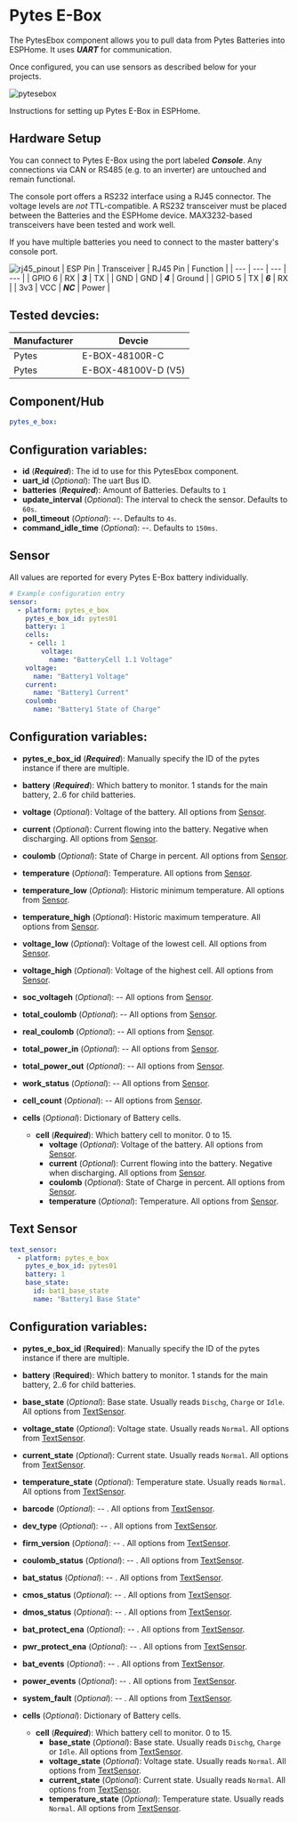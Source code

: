 Pytes E-Box
=================
The PytesEbox component allows you to pull data from Pytes Batteries into ESPHome.
It uses ***UART*** for communication.

Once configured, you can use sensors as described below for your projects.

![pytesebox](https://github.com/user-attachments/assets/699cedf4-fe41-476b-9a39-41ebb7c520f5)


Instructions for setting up Pytes E-Box in ESPHome.

Hardware Setup
--------------

You can connect to Pytes E-Box using the port labeled ***Console***.
Any connections via CAN or RS485 (e.g. to an inverter) are untouched and remain functional.

The console port offers a RS232 interface using a RJ45 connector.
The voltage levels are *not* TTL-compatible. A RS232 transceiver must be placed between the Batteries and the ESPHome device.
MAX3232-based transceivers have been tested and work well.

If you have multiple batteries you need to connect to the master battery's console port.

![rj45_pinout](https://github.com/user-attachments/assets/cb4f9808-333d-4344-b02e-18e8ffaf3341)
| ESP Pin | Transceiver | RJ45 Pin | Function |
| --- | --- | --- | --- |
| GPIO 6 | RX | ***3*** | TX |
| GND | GND | ***4*** | Ground |
| GPIO 5 | TX | ***6*** | RX |
| 3v3 | VCC | ***NC*** | Power |


Tested devcies:
------------------------
| Manufacturer | Devcie |
| --- | --- |
| Pytes | E-BOX-48100R-C |
| Pytes | E-BOX-48100V-D (V5) |

Component/Hub
-------------

```yaml
pytes_e_box:
```

Configuration variables:
------------------------
- **id** (***Required***): The id to use for this PytesEbox component.
- **uart_id** (*Optional*): The uart Bus ID.
- **batteries** (***Required***): Amount of Batteries. Defaults to ``1``
- **update_interval** (*Optional*): The interval to check the sensor. Defaults to ``60s``.
- **poll_timeout** (*Optional*): --. Defaults to ``4s``.
- **command_idle_time** (*Optional*): --. Defaults to ``150ms``. 

Sensor
------

All values are reported for every Pytes E-Box battery individually.

```yaml
# Example configuration entry
sensor:
  - platform: pytes_e_box
    pytes_e_box_id: pytes01
    battery: 1
    cells:
     - cell: 1
        voltage:
          name: "BatteryCell 1.1 Voltage"         
    voltage:
      name: "Battery1 Voltage"
    current:
      name: "Battery1 Current"
    coulomb:
      name: "Battery1 State of Charge"
```

Configuration variables:
------------------------
- **pytes_e_box_id** (***Required***): Manually specify the ID of the pytes instance if there are multiple.
- **battery** (***Required***): Which battery to monitor. 1 stands for the main battery, 2..6 for child batteries.
- **voltage** (*Optional*): Voltage of the battery. All options from [Sensor](https://esphome.io/components/sensor/#config-sensor).
- **current** (*Optional*): Current flowing into the battery. Negative when discharging. All options from [Sensor](https://esphome.io/components/sensor/#config-sensor).
- **coulomb** (*Optional*): State of Charge in percent. All options from [Sensor](https://esphome.io/components/sensor/#config-sensor).
- **temperature** (*Optional*): Temperature. All options from [Sensor](https://esphome.io/components/sensor/#config-sensor).
- **temperature_low** (*Optional*): Historic minimum temperature. All options from [Sensor](https://esphome.io/components/sensor/#config-sensor).
- **temperature_high** (*Optional*): Historic maximum temperature. All options from [Sensor](https://esphome.io/components/sensor/#config-sensor).
- **voltage_low** (*Optional*): Voltage of the lowest cell. All options from [Sensor](https://esphome.io/components/sensor/#config-sensor).
- **voltage_high** (*Optional*): Voltage of the highest cell. All options from [Sensor](https://esphome.io/components/sensor/#config-sensor).
- **soc_voltageh** (*Optional*): -- All options from [Sensor](https://esphome.io/components/sensor/#config-sensor).
- **total_coulomb** (*Optional*): -- All options from [Sensor](https://esphome.io/components/sensor/#config-sensor).
- **real_coulomb** (*Optional*): -- All options from [Sensor](https://esphome.io/components/sensor/#config-sensor).
- **total_power_in** (*Optional*): -- All options from [Sensor](https://esphome.io/components/sensor/#config-sensor).
- **total_power_out** (*Optional*): -- All options from [Sensor](https://esphome.io/components/sensor/#config-sensor).
- **work_status** (*Optional*): -- All options from [Sensor](https://esphome.io/components/sensor/#config-sensor).
- **cell_count** (*Optional*): -- All options from [Sensor](https://esphome.io/components/sensor/#config-sensor).

- **cells** (*Optional*): Dictionary of Battery cells.
  - **cell** (***Required***): Which battery cell to monitor. 0 to 15. 
    - **voltage** (*Optional*): Voltage of the battery. All options from [Sensor](https://esphome.io/components/sensor/#config-sensor).
    - **current** (*Optional*): Current flowing into the battery. Negative when discharging. All options from [Sensor](https://esphome.io/components/sensor/#config-sensor).
    - **coulomb** (*Optional*): State of Charge in percent. All options from [Sensor](https://esphome.io/components/sensor/#config-sensor).
    - **temperature** (*Optional*): Temperature. All options from [Sensor](https://esphome.io/components/sensor/#config-sensor).


Text Sensor
-----------

```yaml
text_sensor:
  - platform: pytes_e_box
    pytes_e_box_id: pytes01
    battery: 1    
    base_state:
      id: bat1_base_state
      name: "Battery1 Base State"
```

Configuration variables:
------------------------
- **pytes_e_box_id** (**Required**): Manually specify the ID of the pytes instance if there are multiple.
- **battery** (**Required**): Which battery to monitor. 1 stands for the main battery, 2..6 for child batteries.
- **base_state** (*Optional*): Base state. Usually reads ``Dischg``, ``Charge`` or ``Idle``. All options from [TextSensor](https://esphome.io/components/text_sensor/#config-text-sensor).
- **voltage_state** (*Optional*): Voltage state. Usually reads ``Normal``. All options from [TextSensor](https://esphome.io/components/text_sensor/#config-text-sensor).
- **current_state** (*Optional*): Current state. Usually reads ``Normal``. All options from [TextSensor](https://esphome.io/components/text_sensor/#config-text-sensor).
- **temperature_state** (*Optional*): Temperature state. Usually reads ``Normal``. All options from [TextSensor](https://esphome.io/components/text_sensor/#config-text-sensor).
- **barcode** (*Optional*): -- . All options from [TextSensor](https://esphome.io/components/text_sensor/#config-text-sensor).
- **dev_type** (*Optional*): -- . All options from [TextSensor](https://esphome.io/components/text_sensor/#config-text-sensor).
- **firm_version** (*Optional*): -- . All options from [TextSensor](https://esphome.io/components/text_sensor/#config-text-sensor).
- **coulomb_status** (*Optional*): -- . All options from [TextSensor](https://esphome.io/components/text_sensor/#config-text-sensor).
- **bat_status** (*Optional*): -- . All options from [TextSensor](https://esphome.io/components/text_sensor/#config-text-sensor).
- **cmos_status** (*Optional*): -- . All options from [TextSensor](https://esphome.io/components/text_sensor/#config-text-sensor).
- **dmos_status** (*Optional*): -- . All options from [TextSensor](https://esphome.io/components/text_sensor/#config-text-sensor).
- **bat_protect_ena** (*Optional*): -- . All options from [TextSensor](https://esphome.io/components/text_sensor/#config-text-sensor).
- **pwr_protect_ena** (*Optional*): -- . All options from [TextSensor](https://esphome.io/components/text_sensor/#config-text-sensor).
- **bat_events** (*Optional*): -- . All options from [TextSensor](https://esphome.io/components/text_sensor/#config-text-sensor).
- **power_events** (*Optional*): -- . All options from [TextSensor](https://esphome.io/components/text_sensor/#config-text-sensor).
- **system_fault** (*Optional*): -- . All options from [TextSensor](https://esphome.io/components/text_sensor/#config-text-sensor).

- **cells** (*Optional*): Dictionary of Battery cells.
  - **cell** (***Required***): Which battery cell to monitor. 0 to 15. 
    - **base_state** (*Optional*): Base state. Usually reads ``Dischg``, ``Charge`` or ``Idle``. All options from [TextSensor](https://esphome.io/components/text_sensor/#config-text-sensor).
    - **voltage_state** (*Optional*): Voltage state. Usually reads ``Normal``. All options from [TextSensor](https://esphome.io/components/text_sensor/#config-text-sensor).
    - **current_state** (*Optional*): Current state. Usually reads ``Normal``. All options from [TextSensor](https://esphome.io/components/text_sensor/#config-text-sensor).
    - **temperature_state** (*Optional*): Temperature state. Usually reads ``Normal``. All options from [TextSensor](https://esphome.io/components/text_sensor/#config-text-sensor).
